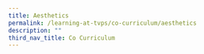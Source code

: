 ```yaml
---
title: Aesthetics
permalink: /learning-at-tvps/co-curriculum/aesthetics
description: ""
third_nav_title: Co Curriculum
---
```

